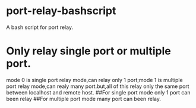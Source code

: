 # port-relay-bashscript
A bash script for port relay.

# Only relay single port or multiple port.
mode 0 is single port relay mode,can relay only 1 port;mode 1 is multiple port relay mode,can realy many port.but,all of this relay only the same port between localhost and remote host.
##For single port mode
only 1 port can been relay
##For multiple port mode
many port can been relay.
